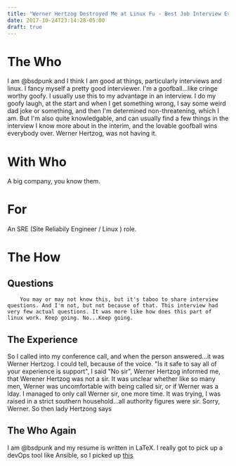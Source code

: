 ```yaml
---
title: "Werner Hertzog Destroyed Me at Linux Fu - Best Job Interview Ever"
date: 2017-10-24T23:14:28-05:00
draft: true
---
```


# The Who

I am @bsdpunk and I think I am good at things, particularly interviews and linux. I fancy myself a pretty good interviewer. I'm a goofball...like cringe worthy goofy. I usually use this to my advantage in an interview. I do my goofy laugh, at the start and when I get something wrong, I say some weird dad joke or something, and then I'm determined non-threatening, which I am. But I'm also quite knowledgable, and can usually find a few things in the interview I know more about in the interim, and the lovable goofball wins everybody over. Werner Hertzog, was not having it.

# With Who

A big company, you know them. 

# For

An SRE (Site Reliabily Engineer / Linux  ) role.

# The How

## Questions
        You may or may not know this, but it's taboo to share interview questions. And I'm not, but not because of that. This interview had very few actual questions. It was more like how does this part of linux work. Keep going. No...Keep going.

## The Experience

So I called into my conference call, and when the person answered...it was Werner Hertzog. I could tell, because of the voice. "Is it safe to say all of your experience is support", I said "No sir", Werner Hertzog informed me, that Werener Hertzog was not a sir. It was unclear whether like so many men, Werner was uncomfortable with being called sir, or if Werner was a lday. I managed to only call Werner sir, one more time. It was trying, I was raised in a strict southern household...all authority figures were sir. Sorry, Werner. So then lady Hertzong says

## The Who Again

I am @bsdpunk and my resume is written in LaTeX. I really got to pick up a devOps tool like Ansible, so I picked up [this]()
